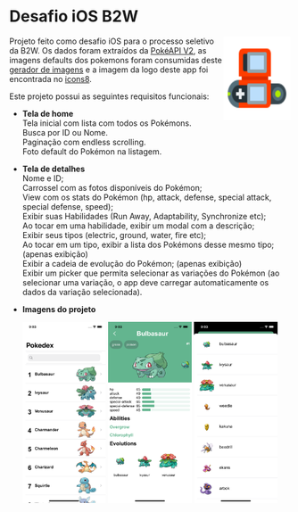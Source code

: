 # Desafio iOS B2W

<img src="Project_images/logo.png" align="right"
     alt="Size Limit logo by Anton Lovchikov" width="120" height="150">
     
Projeto feito como desafio iOS para o processo seletivo da B2W. Os dados foram
extraídos da [PokéAPI V2](https://pokeapi.co/docs/v2.html), as imagens defaults 
dos pokemons foram consumidas deste [gerador de imagens](https://pokeres.bastionbot.org/images/pokemon/1.png)
e a imagem da logo deste app foi encontrada no [icons8](https://icons8.com.br/icon/16460/pokedex).

Este projeto possui as seguintes requisitos funcionais:
* **Tela de home**
<br> Tela inicial com lista com todos os Pokémons.
<br> Busca por ID ou Nome. 
<br> Paginação com endless scrolling.
<br> Foto default do Pokémon na listagem.

* **Tela de detalhes**
<br> Nome e ID;
<br> Carrossel com as fotos disponíveis do Pokémon;
<br> View com os stats do Pokémon (hp, attack, defense, special attack, special
defense, speed);
<br> Exibir suas Habilidades (Run Away, Adaptability, Synchronize etc);
<br> Ao tocar em uma habilidade, exibir um modal com a descrição;
<br> Exibir seus tipos (electric, ground, water, fire etc);
<br> Ao tocar em um tipo, exibir a lista dos Pokémons desse mesmo tipo; (apenas exibição)
<br> Exibir a cadeia de evolução do Pokémon; (apenas exibição)
<br> Exibir um picker que permita selecionar as variações do Pokémon (ao
selecionar uma variação, o app deve carregar automaticamente os dados da variação selecionada).
     
* **Imagens do projeto**     
<p align="center">
  <img src="Project_images/home-modoClaro.png" alt="Size Limit CLI" width="150">
  <img src="Project_images/detalhes-modoClaro.png" alt="Size Limit CLI" width="150">
  <img src="Project_images/lista-mesmoTipo.png" alt="Size Limit CLI" width="150">
</p>
